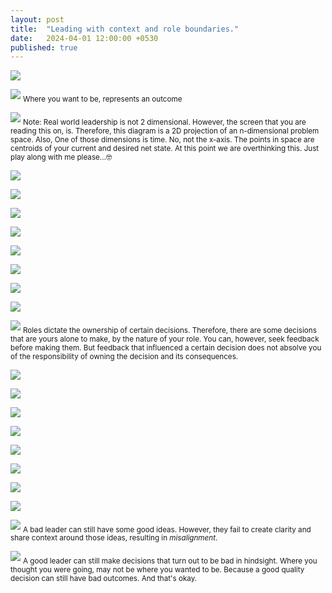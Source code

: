 ```yaml
---
layout: post
title:  "Leading with context and role boundaries."
date:   2024-04-01 12:00:00 +0530
published: true
---
```




![](/assets/2024-04-01/01-you-are-here.png)

![](/assets/2024-04-01/02-you-want-to-be-here.png)
<sub>Where you want to be, represents an outcome</sub>

![](/assets/2024-04-01/03-so-you-do-this.png)
<sub>Note: Real world leadership is not 2 dimensional. However, the screen that you are reading this on, is. Therefore, this diagram is a 2D projection of an n-dimensional problem space. Also, One of those dimensions is time. No, not the x-axis. The points in space are centroids of your current and desired net state. At this point we are overthinking this. Just play along with me please...🤓</sub>

![](/assets/2024-04-01/04-and-directs-do-this.png)

![](/assets/2024-04-01/05-and-their-directs-this.png)

![](/assets/2024-04-01/06-do-this-if-you-know-where-to-go.png)

![](/assets/2024-04-01/07-but-mostly-you-dont.png)

![](/assets/2024-04-01/08-you-just-know-its-that-way.png)

![](/assets/2024-04-01/09-so-maybe-do-this.png)

![](/assets/2024-04-01/10-so-directs-can-do-this.png)

![](/assets/2024-04-01/11-and-their-directs-this.png)

![](/assets/2024-04-01/12-these-are-role-boundaries.png)
<sub>Roles dictate the ownership of certain decisions. Therefore, there are some decisions that are yours alone to make, by the nature of your role. You can, however, seek feedback before making them. But feedback that influenced a certain decision does not absolve you of the responsibility of owning the decision and its consequences.</sub>

![](/assets/2024-04-01/13-and-this-is-micromanaging.png)

![](/assets/2024-04-01/14-aka-leading-wth-control.png)

![](/assets/2024-04-01/15-this-is-leading-with-context.png)

![](/assets/2024-04-01/16-sometimes-okay-to-do-this.png)

![](/assets/2024-04-01/17-if-someone-is-doing-this.png)

![](/assets/2024-04-01/17b-even-if-it-is-your-boss.png)

![](/assets/2024-04-01/18-but-a-good-leader-mostly-does-this.png)

![](/assets/2024-04-01/19-so-that-his-team-does-this.png)

![](/assets/2024-04-01/20-this-is-a-bad-leader-with-good-vision.png)
<sub>A bad leader can still have some good ideas. However, they fail to create clarity and share context around those ideas, resulting in *misalignment*. </sub>

![](/assets/2024-04-01/21-and-this-is-a-good-leader-with-bad-vision.png)
<sub>A good leader can still make decisions that turn out to be bad in hindsight. Where you thought you were going, may not be where you wanted to be. Because a good quality decision can still have bad outcomes. And that's okay.</sub>